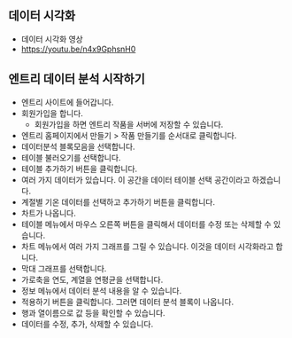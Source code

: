 ## 데이터 시각화 
* 데이터 시각화 영상
* https://youtu.be/n4x9GphsnH0

## 엔트리 데이터 분석 시작하기
* 엔트리 사이트에 들어갑니다.
* 회원가입을 합니다.
  * 회원가입을 하면 엔트리 작품을 서버에 저장할 수 있습니다.
* 엔트리 홈페이지에서 만들기 > 작품 만들기를 순서대로 클릭합니다.
* 데이터분석 블록모음을 선택합니다.
* 테이블 불러오기를 선택합니다.
* 테이블 추가하기 버튼을 클릭합니다.
* 여러 가지 데이터가 있습니다. 이 공간을 데이터 테이블 선택 공간이라고 하겠습니다.
* 계절별 기온 데이터를 선택하고 추가하기 버튼을 클릭합니다.
* 차트가 나옵니다.
* 테이블 메뉴에서 마우스 오른쪽 버튼을 클릭해서 데이터를 수정 또는 삭제할 수 있습니다.
* 차트 메뉴에서 여러 가지 그래프를 그릴 수 있습니다. 이것을 데이터 시각화라고 합니다.
* 막대 그래프를 선택합니다.
* 가로축을 연도, 계열을 연평균을 선택합니다.
* 정보 메뉴에서 데이터 분석 내용을 알 수 있습니다.
* 적용하기 버튼을 클릭합니다. 그러면 데이터 분석 블록이 나옵니다.
 * 행과 열이름으로 값 등을 확인할 수 있습니다.
 * 데이터를 수정, 추가, 삭제할 수 있습니다.
